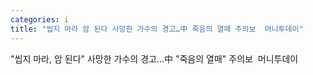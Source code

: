 ```yaml
---
categories: i
title: "씹지 마라 암 된다 사망한 가수의 경고…中 죽음의 열매 주의보  머니투데이"
---
```

"씹지 마라, 암 된다" 사망한 가수의 경고…中 "죽음의 열매" 주의보&nbsp;&nbsp;머니투데이
